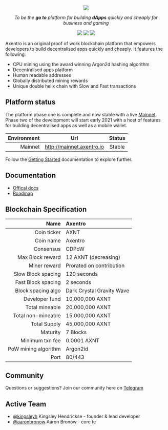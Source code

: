<p align="center">
  <img src="https://raw.githubusercontent.com/Axentro/Axentro/master/imgs/axentro_logo.svg?sanitize=true"/>
</p>

<p align="center"><i>To be the <b>go to</b> platform for building <b>dApps</b> quickly and cheaply for business and gaming</i></p>

<p align="center">
<a href="https://github.com/Axentro/Axentro/actions/workflows/linux-ci.yml"><img src="https://github.com/Axentro/Axentro/actions/workflows/linux-ci.yml/badge.svg?branch=master"/></a> <a href="https://t.me/axentrohq"><img src="https://img.shields.io/static/v1.svg?label=chat&message=telegram&color=informational"/></a>
<a href="https://twitter.com/axentrohq"><img src="https://img.shields.io/twitter/follow/axentrohq.svg?label=Follow&style=social"/></a>
</p>

Axentro is an original proof of work blockchain platform that empowers developers to build decentralised apps quickly and cheaply. It features the following:

* CPU mining using the award winning Argon2d hashing algorithm
* Decentralised apps platform
* Human readable addresses
* Globally distributed mining rewards
* Unique double helix chain with Slow and Fast transactions

## Platform status

The platform phase one is complete and now stable with a live [Mainnet](http://mainnet.axentro.io). Phase two of the development will start early 2021 with a host of features for building decentralised apps as well as a mobile wallet.

|          Environment |                Url                |    Status    |
| -------------------: | :-------------------------------: | :----------: |
|              Mainnet | http://mainnet.axentro.io         |   Stable     |

Follow the [Getting Started](https://guide.axentro.io/) documentation to explore further.

## Documentation

* [Offical docs](https://guide.axentro.io/)
* [Roadmap](https://app.milanote.com/1KNIbi1ZRRBl6O?p=zcgg4WMTcH3)

## Blockchain Specification

|                 Name  |  Axentro                    |
| --------------------: | :-------------------------- |
|          Coin ticker  |  AXNT                       |
|            Coin name  |  Axentro                    |
|            Consensus  |  CDPoW                      |
|     Max Block reward  |  12 AXNT (decreasing)       |
|         Miner reward  |  Prorated on contribution   |
|   Slow Block spacing  |  120 seconds                |
|   Fast Block spacing  |  2 seconds                  |
|   Block spacing algo  |  Dark Crystal Gravity Wave  |
|       Developer fund  |  10,000,000 AXNT            |
|       Total mineable  |  20,000,000 AXNT            |
|   Total non-mineable  |  15,000,000 AXNT            |
|         Total Supply  |  45,000,000 AXNT            |
|             Maturity  |  7 Blocks                   |
|      Minimum txn fee  |  0.0001 AXNT                |
| PoW mining algorithm  |  Argon2id                   |
|                 Port  |  80/443                     |


## Community

Questions or suggestions? Join our community here on [Telegram](https://t.me/axentrohq)

## Active Team

- [@kingsleyh](https://github.com/kingsleyh) Kingsley Hendrickse - founder & lead developer
- [@aaronbronow](https://github.com/aaronbronow) Aaron Bronow - core te